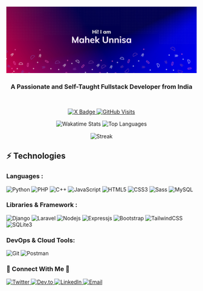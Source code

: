 <p align="center">
  <img src="https://github.com/MahekUnnisa/MahekUnnisa/blob/main/README%20Header.png" alt="Header Image" />
</p>

<h3 align="center">A Passionate and Self-Taught Fullstack Developer from India</h3>

<br />

<p align="center">
  <a href="http://twitter.com/themahekunnisa">
    <img src="https://img.shields.io/twitter/follow/themahekunnisa?style=for-the-badge&logo=x&logoColor=black&color=white&labelColor=white" alt="X Badge" />
  </a>
  <a href="http://github.com/MahekUnnisa">
    <img src="https://komarev.com/ghpvc/?username=mahekunnisa&label=PROFILE+VIEWS&style=for-the-badge&logo=github&logoColor=black&labelColor=white&color=ff69b4" alt="GitHub Visits" />
  </a>
</p>

<p align="center">
  <img height=200 align="center" src="https://github-readme-stats.vercel.app/api/wakatime?username=mahekunnisa&layout=compact&theme=radical&hide_border=true" alt="Wakatime Stats" />
  <img height=200 align="center" src="https://github-readme-stats.vercel.app/api/top-langs/?username=mahekunnisa&layout=compact&theme=radical&hide_border=true" alt="Top Languages" />
<p align="center">
	<img height=200 align="center" src="https://streak-stats.demolab.com/?user=mahekunnisa&layout=compact&theme=radical&hide_border=true" alt="Streak" />
</p>
</p>

## ⚡ Technologies

### Languages :

![Python](https://img.shields.io/badge/-Python-blue?style=for-the-badge&logo=Python&logoColor=white)
![PHP](https://img.shields.io/badge/-php-purple?style=for-the-badge&logo=PHP&logoColor=white)
![C++](https://img.shields.io/badge/-C++-00599C?style=for-the-badge&logo=C++)
![JavaScript](https://img.shields.io/badge/-JavaScript-EDD718?style=for-the-badge&logo=javascript&logoColor=white)
![HTML5](https://img.shields.io/badge/-HTML5-DD4B25?style=for-the-badge&logo=html5&logoColor=white)
![CSS3](https://img.shields.io/badge/-CSS3-3595CF?style=for-the-badge&logo=css3&logoColor=white)
![Sass](https://img.shields.io/badge/-sass-C76494?style=for-the-badge&logo=sass&logoColor=white)
![MySQL](https://img.shields.io/badge/-MySQL-EA8C10?style=for-the-badge&logo=mysql&logoColor=white)

### Libraries & Framework :

![Django](https://img.shields.io/badge/-Django-29A373?style=for-the-badge&logo=Django&logoColor=white)
![Laravel](https://img.shields.io/badge/-Laravel-563D7C?style=for-the-badge&logo=Laravel&logoColor=white)
![Nodejs](https://img.shields.io/badge/-Nodejs-67B73D?style=for-the-badge&logo=Node.js&logoColor=white)
![Expressjs](https://img.shields.io/badge/-Expressjs-grey?style=for-the-badge&logo=Node.js&logoColor=white)
![Bootstrap](https://img.shields.io/badge/-Bootstrap-563D7C?style=for-the-badge&logo=bootstrap&logoColor=white)
![TailwindCSS](https://img.shields.io/badge/-TailwindCSS-darkblue?style=for-the-badge&logo=TailwindCSS&logoColor=white)
![SQLite3](https://img.shields.io/badge/-SQLite3-87D5F1.svg?style=for-the-badge&logo=sqlite&logoColor=white)

### DevOps & Cloud Tools:

![Git](https://img.shields.io/badge/-Git-gray?style=for-the-badge&logo=git&logoColor=white)
![Postman](https://img.shields.io/badge/Postman-FF6C37?style=for-the-badge&logo=postman&logoColor=white)

<h3 align="left">🌟 Connect With Me 🌟</h3>

<p align="left">
  <a href="https://twitter.com/themahekunnisa" target="_blank">
    <img src="https://logo.clearbit.com/twitter.com" alt="Twitter" height="40" width="40" />
  </a>
  <a href="https://dev.to/themahekunnisa" target="_blank">
    <img src="https://logo.clearbit.com/dev.to" alt="Dev.to" height="40" width="40" />
  </a>
  <a href="https://linkedin.com/in/mahekunnisa" target="_blank">
    <img src="https://logo.clearbit.com/linkedin.com" alt="LinkedIn" height="35" width="35" />
  </a>
  <a href="mailto:mahekunnisa011@gmail.com" target="_blank">
    <img src="https://logo.clearbit.com/gmail.com" alt="Email" height="40" width="40" />
  </a>
</p>
